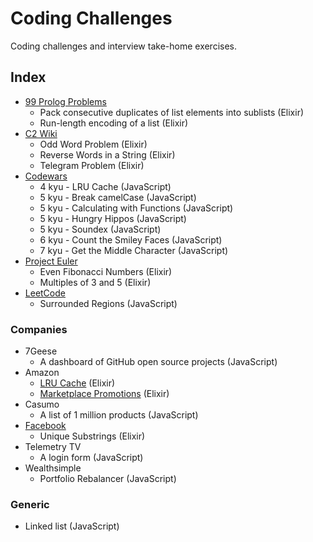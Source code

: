 # Coding Challenges

Coding challenges and interview take-home exercises.

## Index

- [99 Prolog Problems](https://sites.google.com/site/prologsite/prolog-problems)
  - Pack consecutive duplicates of list elements into sublists (Elixir)
  - Run-length encoding of a list (Elixir)
- [C2 Wiki](http://c2.com/cgi/wiki?ProgrammingChallengesForInterview)
  - Odd Word Problem (Elixir)
  - Reverse Words in a String (Elixir)
  - Telegram Problem (Elixir)
- [Codewars](https://www.codewars.com)
  - 4 kyu - LRU Cache (JavaScript)
  - 5 kyu - Break camelCase (JavaScript)
  - 5 kyu - Calculating with Functions (JavaScript)
  - 5 kyu - Hungry Hippos (JavaScript)
  - 5 kyu - Soundex (JavaScript)
  - 6 kyu - Count the Smiley Faces (JavaScript)
  - 7 kyu - Get the Middle Character (JavaScript)
- [Project Euler](http://projecteuler.net/problems)
  - Even Fibonacci Numbers (Elixir)
  - Multiples of 3 and 5 (Elixir)
- [LeetCode](https://leetcode.com/problems)
  - Surrounded Regions (JavaScript)

### Companies

- 7Geese
  - A dashboard of GitHub open source projects (JavaScript)
- Amazon
  - [LRU Cache](http://www.careercup.com/question?id=24510663) (Elixir)
  - [Marketplace Promotions](https://github.com/tdantas/it-interviews/tree/master/basket_checkout) (Elixir)
- Casumo
  - A list of 1 million products (JavaScript)
- [Facebook](https://github.com/alonsovidales/facebook-programming-challenges)
  - Unique Substrings (Elixir)
- Telemetry TV
  - A login form (JavaScript)
- Wealthsimple
  - Portfolio Rebalancer (JavaScript)

### Generic

- Linked list (JavaScript)
